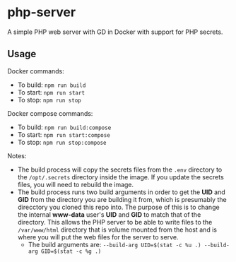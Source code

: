 # php-server
A simple PHP web server with GD in Docker with support for PHP secrets.

## Usage
Docker commands:
- To build: `npm run build`
- To start: `npm run start`
- To stop: `npm run stop`

Docker compose commands:
- To build: `npm run build:compose`
- To start: `npm run start:compose`
- To stop: `npm run stop:compose`

Notes:
- The build process will copy the secrets files from the `.env` directory to the `/opt/.secrets` directory inside the image. If you update the secrets files, you will need to rebuild the image.
- The build process runs two build arguments in order to get the **UID** and **GID** from the directory you are building it from, which is presumably the direcctory you cloned this repo into. The purpose of this is to change the internal **www-data** user's **UID** and **GID** to match that of the directory. This allows the PHP server to be able to write files to the `/var/www/html` directory that is volume mounted from the host and is where you will put the web files for the server to serve.
    - The build arguments are: `--build-arg UID=$(stat -c %u .) --build-arg GID=$(stat -c %g .)`
